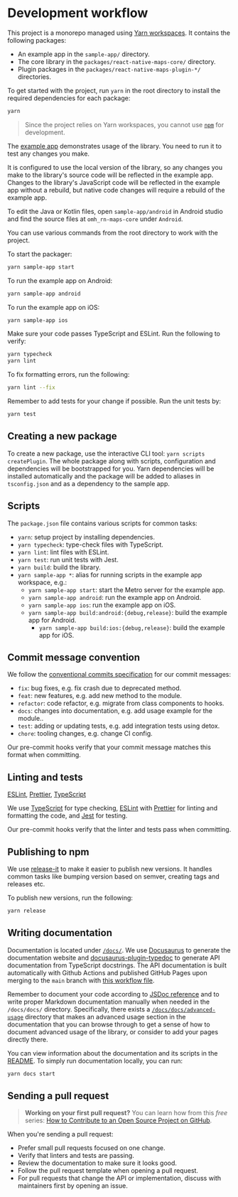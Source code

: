 # Development workflow

This project is a monorepo managed using [Yarn workspaces](https://yarnpkg.com/features/workspaces). It contains the following packages:

- An example app in the `sample-app/` directory.
- The core library in the `packages/react-native-maps-core/` directory.
- Plugin packages in the `packages/react-native-maps-plugin-*/` directories.

To get started with the project, run `yarn` in the root directory to install the required dependencies for each package:

```sh
yarn
```

> Since the project relies on Yarn workspaces, you cannot use [`npm`](https://github.com/npm/cli) for development.

The [example app](https://github.com/openmobilehub/react-native-omh-maps/sample-app/) demonstrates usage of the library. You need to run it to test any changes you make.

It is configured to use the local version of the library, so any changes you make to the library's source code will be reflected in the example app. Changes to the library's JavaScript code will be reflected in the example app without a rebuild, but native code changes will require a rebuild of the example app.

To edit the Java or Kotlin files, open `sample-app/android` in Android studio and find the source files at `omh_rn-maps-core` under `Android`.

You can use various commands from the root directory to work with the project.

To start the packager:

```sh
yarn sample-app start
```

To run the example app on Android:

```sh
yarn sample-app android
```

To run the example app on iOS:

```sh
yarn sample-app ios
```

Make sure your code passes TypeScript and ESLint. Run the following to verify:

```sh
yarn typecheck
yarn lint
```

To fix formatting errors, run the following:

```sh
yarn lint --fix
```

Remember to add tests for your change if possible. Run the unit tests by:

```sh
yarn test
```

## Creating a new package

To create a new package, use the interactive CLI tool: `yarn scripts createPlugin`. The whole package along with scripts, configuration and dependencies will be bootstrapped for you. Yarn dependencies will be installed automatically and the package will be added to aliases in `tsconfig.json` and as a dependency to the sample app.

## Scripts

The `package.json` file contains various scripts for common tasks:

- `yarn`: setup project by installing dependencies.
- `yarn typecheck`: type-check files with TypeScript.
- `yarn lint`: lint files with ESLint.
- `yarn test`: run unit tests with Jest.
- `yarn build`: build the library.
- `yarn sample-app *`: alias for running scripts in the example app workspace, e.g.:
  - `yarn sample-app start`: start the Metro server for the example app.
  - `yarn sample-app android`: run the example app on Android.
  - `yarn sample-app ios`: run the example app on iOS.
  - `yarn sample-app build:android:{debug,release}`: build the example app for Android.
    - `yarn sample-app build:ios:{debug,release}`: build the example app for iOS.

## Commit message convention

We follow the [conventional commits specification](https://www.conventionalcommits.org/en) for our commit messages:

- `fix`: bug fixes, e.g. fix crash due to deprecated method.
- `feat`: new features, e.g. add new method to the module.
- `refactor`: code refactor, e.g. migrate from class components to hooks.
- `docs`: changes into documentation, e.g. add usage example for the module..
- `test`: adding or updating tests, e.g. add integration tests using detox.
- `chore`: tooling changes, e.g. change CI config.

Our pre-commit hooks verify that your commit message matches this format when committing.

## Linting and tests

[ESLint](https://eslint.org/), [Prettier](https://prettier.io/), [TypeScript](https://www.typescriptlang.org/)

We use [TypeScript](https://www.typescriptlang.org/) for type checking, [ESLint](https://eslint.org/) with [Prettier](https://prettier.io/) for linting and formatting the code, and [Jest](https://jestjs.io/) for testing.

Our pre-commit hooks verify that the linter and tests pass when committing.

## Publishing to npm

We use [release-it](https://github.com/release-it/release-it) to make it easier to publish new versions. It handles common tasks like bumping version based on semver, creating tags and releases etc.

To publish new versions, run the following:

```sh
yarn release
```

## Writing documentation

Documentation is located under [`/docs/`](https://github.com/openmobilehub/react-native-omh-maps/docs/). We use [Docusaurus](https://docusaurus.io/) to generate the documentation website and [docusaurus-plugin-typedoc](https://www.npmjs.com/package/docusaurus-plugin-typedoc) to generate API documentation from TypeScript docstrings. The API documentation is built automatically with Github Actions and published GitHub Pages upon merging to the `main` branch with [this workflow file](https://github.com/openmobilehub/react-native-omh-maps/.github/workflows/cd.yml).

Remember to document your code according to [JSDoc reference](https://www.typescriptlang.org/docs/handbook/jsdoc-supported-types.html) and to write proper Markdown documentation manually when needed in the `/docs/docs/` directory. Specifically, there exists a [`/docs/docs/advanced-usage`](https://github.com/openmobilehub/react-native-omh-maps/docs/docs/advanced-usage) directory that makes an advanced usage section in the documentation that you can browse through to get a sense of how to document advanced usage of the library, or consider to add your pages directly there.

You can view information about the documentation and its scripts in the [README](https://github.com/openmobilehub/react-native-omh-maps/docs/README.md). To simply run documentation locally, you can run:

```bash
yarn docs start
```

## Sending a pull request

> **Working on your first pull request?** You can learn how from this _free_ series: [How to Contribute to an Open Source Project on GitHub](https://app.egghead.io/playlists/how-to-contribute-to-an-open-source-project-on-github).

When you're sending a pull request:

- Prefer small pull requests focused on one change.
- Verify that linters and tests are passing.
- Review the documentation to make sure it looks good.
- Follow the pull request template when opening a pull request.
- For pull requests that change the API or implementation, discuss with maintainers first by opening an issue.
